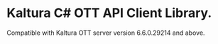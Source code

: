 # Kaltura C# OTT API Client Library.
Compatible with Kaltura OTT server version 6.6.0.29214 and above.

